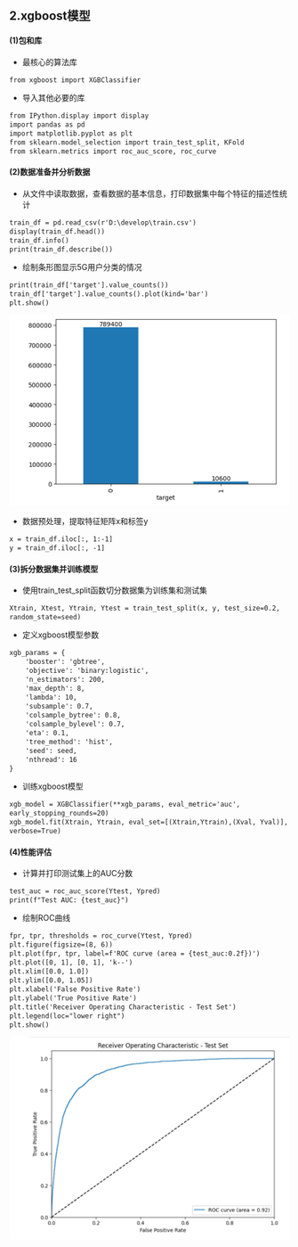 ## 2.xgboost模型
#### (1)包和库
* 最核心的算法库
```
from xgboost import XGBClassifier
```
* 导入其他必要的库
```
from IPython.display import display
import pandas as pd
import matplotlib.pyplot as plt
from sklearn.model_selection import train_test_split, KFold
from sklearn.metrics import roc_auc_score, roc_curve
```
#### (2)数据准备并分析数据
* 从文件中读取数据，查看数据的基本信息，打印数据集中每个特征的描述性统计
```
train_df = pd.read_csv(r'D:\develop\train.csv')
display(train_df.head())
train_df.info()
print(train_df.describe())
```
* 绘制条形图显示5G用户分类的情况
```
print(train_df['target'].value_counts())
train_df['target'].value_counts().plot(kind='bar')
plt.show()
```
![dataset](./images/5G-pre.png)
* 数据预处理，提取特征矩阵x和标签y
```
x = train_df.iloc[:, 1:-1]  
y = train_df.iloc[:, -1]    
```
#### (3)拆分数据集并训练模型
* 使用train_test_split函数切分数据集为训练集和测试集
```
Xtrain, Xtest, Ytrain, Ytest = train_test_split(x, y, test_size=0.2, random_state=seed)
```
* 定义xgboost模型参数
```
xgb_params = {
    'booster': 'gbtree', 
    'objective': 'binary:logistic',
    'n_estimators': 200,  
    'max_depth': 8, 
    'lambda': 10,  
    'subsample': 0.7, 
    'colsample_bytree': 0.8,  
    'colsample_bylevel': 0.7,  
    'eta': 0.1,  
    'tree_method': 'hist', 
    'seed': seed, 
    'nthread': 16 
}
```
* 训练xgboost模型
```
xgb_model = XGBClassifier(**xgb_params, eval_metric='auc', early_stopping_rounds=20)
xgb_model.fit(Xtrain, Ytrain, eval_set=[(Xtrain,Ytrain),(Xval, Yval)], verbose=True)
```
#### (4)性能评估
* 计算并打印测试集上的AUC分数
```
test_auc = roc_auc_score(Ytest, Ypred)
print(f"Test AUC: {test_auc}")
```
* 绘制ROC曲线
```
fpr, tpr, thresholds = roc_curve(Ytest, Ypred)
plt.figure(figsize=(8, 6))
plt.plot(fpr, tpr, label=f'ROC curve (area = {test_auc:0.2f})')
plt.plot([0, 1], [0, 1], 'k--')
plt.xlim([0.0, 1.0])
plt.ylim([0.0, 1.05])
plt.xlabel('False Positive Rate')
plt.ylabel('True Positive Rate')
plt.title('Receiver Operating Characteristic - Test Set')
plt.legend(loc="lower right")
plt.show()
```
![dataset](./images/xgboost-roc.png)


